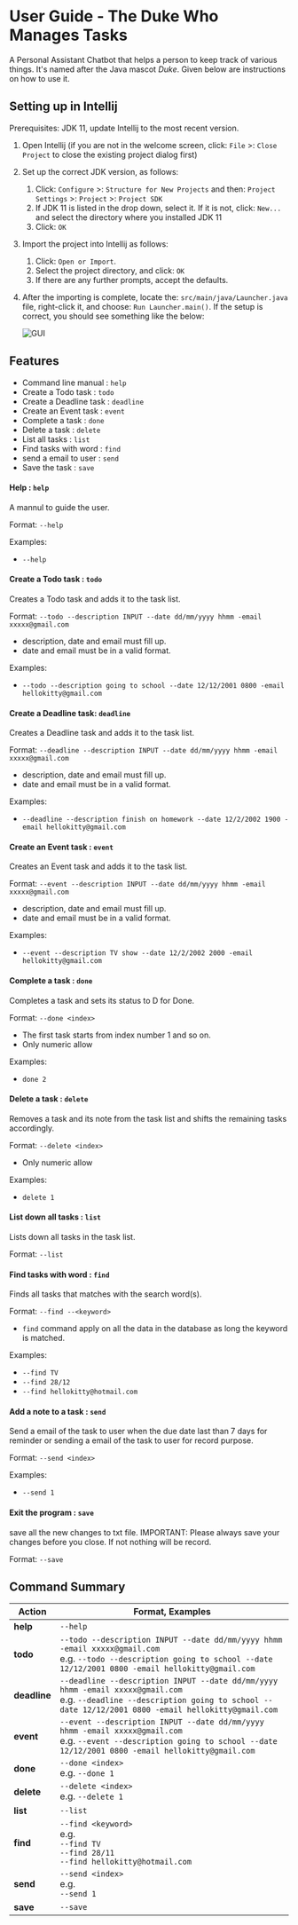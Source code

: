 # User Guide - The Duke Who Manages Tasks

A Personal Assistant Chatbot that helps a person to keep track of various things. It's named after the Java mascot _Duke_. Given below are instructions on how to use it.

## Setting up in Intellij

Prerequisites: JDK 11, update Intellij to the most recent version.

1. Open Intellij (if you are not in the welcome screen, click: `File` >: `Close Project` to close the existing project dialog first)
1. Set up the correct JDK version, as follows:
   1. Click: `Configure` >: `Structure for New Projects` and then: `Project Settings` >: `Project` >: `Project SDK`
   1. If JDK 11 is listed in the drop down, select it. If it is not, click: `New...` and select the directory where you installed JDK 11
   1. Click: `OK`
1. Import the project into Intellij as follows:
   1. Click: `Open or Import`.
   1. Select the project directory, and click: `OK`
   1. If there are any further prompts, accept the defaults.
1. After the importing is complete, locate the: `src/main/java/Launcher.java` file, right-click it, and choose: `Run Launcher.main()`. If the setup is correct, you should see something like the below:
   
   ![GUI](images/GUI.png)

## Features  
  - Command line manual    : `help`
  - Create a Todo task     : `todo`
  - Create a Deadline task : `deadline`
  - Create an Event task   : `event`
  - Complete a task        : `done`
  - Delete a task          : `delete`
  - List all tasks         : `list`
  - Find tasks with word   : `find`
  - send a email to user   : `send`
  - Save the task          : `save`
  
 #### Help    : `help`
 A mannul to guide the user.
 
 Format: `--help`
 
 Examples:
 - `--help`
    
 #### Create a Todo task    : `todo`
 Creates a Todo task and adds it to the task list.
 
 Format: `--todo --description INPUT --date dd/mm/yyyy hhmm -email xxxxx@gmail.com`
 - description, date and email must fill up.
 - date and email must be in a valid format.
 
 Examples:
 - `--todo --description going to school --date 12/12/2001 0800 -email hellokitty@gmail.com`
 
 #### Create a Deadline task: `deadline`
 Creates a Deadline task and adds it to the task list.
 
 Format: `--deadline --description INPUT --date dd/mm/yyyy hhmm -email xxxxx@gmail.com`
 - description, date and email must fill up.
 - date and email must be in a valid format.
 
 Examples:
 - `--deadline --description finish on homework --date 12/2/2002 1900 -email hellokitty@gmail.com`
 
 #### Create an Event task  : `event`
 Creates an Event task and adds it to the task list.
 
 Format: `--event --description INPUT --date dd/mm/yyyy hhmm -email xxxxx@gmail.com`
 - description, date and email must fill up.
 - date and email must be in a valid format.
  
 Examples:
 - `--event --description TV show --date 12/2/2002 2000 -email hellokitty@gmail.com`
 
 #### Complete a task       : `done`
 Completes a task and sets its status to D for Done.
 
 Format: `--done <index>`
 - The first task starts from index number 1 and so on.
 - Only numeric allow
   
 Examples:
 - `done 2`
 
 #### Delete a task         : `delete`
 Removes a task and its note from the task list and shifts the remaining tasks accordingly.
 
 Format: `--delete <index>`
 - Only numeric allow
 
 Examples:
 - `delete 1`
 
 #### List down all tasks   : `list`
 Lists down all tasks in the task list.
 
 Format: `--list`
 
 #### Find tasks with word  : `find`
 Finds all tasks that matches with the search word(s).
 
 Format: `--find --<keyword>`
 - `find` command apply on all the data in the database as long the keyword is matched.

 Examples:
 - `--find TV`
 - `--find 28/12`
 - `--find hellokitty@hotmail.com`
 
 #### Add a note to a task  : `send`
 Send a email of the task to user when the due date last than 7 days for reminder or sending a email of the task to user for record purpose.
 
 Format: `--send <index>`

 Examples:
 - `--send 1`
 
 #### Exit the program       : `save`
 save all the new changes to txt file.
 IMPORTANT: Please always save your changes before you close. If not nothing will be record.
 
 Format: `--save`
 
 ## Command Summary
 Action | Format, Examples
 ------------ | -------------
 **help**|`--help`
 **todo**|`--todo --description INPUT --date dd/mm/yyyy hhmm -email xxxxx@gmail.com` <br> e.g. `--todo --description going to school --date 12/12/2001 0800 -email hellokitty@gmail.com`
 **deadline**|`--deadline --description INPUT --date dd/mm/yyyy hhmm -email xxxxx@gmail.com` <br> e.g. `--deadline --description going to school --date 12/12/2001 0800 -email hellokitty@gmail.com`
 **event**|`--event --description INPUT --date dd/mm/yyyy hhmm -email xxxxx@gmail.com` <br> e.g. `--event --description going to school --date 12/12/2001 0800 -email hellokitty@gmail.com`
 **done**|`--done <index>` <br> e.g. `--done 1`
 **delete**|`--delete <index>` <br> e.g. `--delete 1`
 **list**|`--list`
 **find**|`--find <keyword>` <br> e.g. <br> `--find TV` <br> `--find 28/11` <br> `--find hellokitty@hotmail.com`
 **send**|`--send <index>` <br> e.g. <br> `--send 1`
 **save**|`--save`
